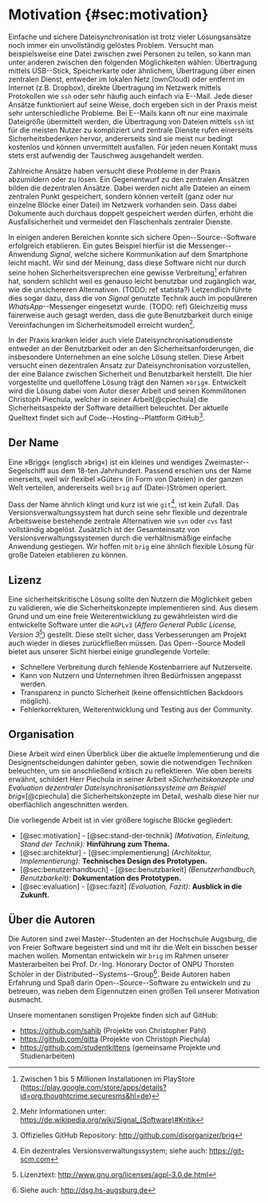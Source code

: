 # Motivation {#sec:motivation}

Einfache und sichere Dateisynchronisation ist trotz vieler Lösungsansätze
noch immer ein unvollständig gelöstes Problem. Versucht man beispielsweise
eine Datei zwischen zwei Personen zu teilen, so kann man unter anderen zwischen
den folgenden Möglichkeiten wählen: Übertragung mittels USB--Stick,
Speicherkarte oder ähnlichem, Übertragung über einen zentralen Dienst, entweder
im lokalen Netz (ownCloud) oder entfernt im Internet (z.B. Dropbox), direkte
Übertragung im Netzwerk mittels Protokollen wie ``ssh`` oder sehr häufig auch
einfach via E--Mail. Jede dieser Ansätze funktioniert auf seine Weise, doch
ergeben sich in der Praxis meist sehr unterschiedliche Probleme. Bei E--Mails
kann oft nur eine maximale Dateigröße übermittelt werden, die Übertragung von
Dateien mittels ``ssh`` ist für die meisten Nutzer zu kompliziert und zentrale
Dienste rufen einerseits Sicherheitsbedenken hervor, andererseits sind sie meist
nur bedingt kostenlos und können unvermittelt ausfallen. Für jeden neuen
Kontakt muss stets erst aufwendig der Tauschweg ausgehandelt werden.

Zahlreiche Ansätze haben versucht diese Probleme in der Praxis abzumildern oder
zu lösen. Ein Gegenentwurf zu den zentralen Ansätzen bilden die dezentralen
Ansätze. Dabei werden nicht alle Dateien an einem zentralen Punkt gespeichert,
sondern können verteilt (ganz oder nur einzelne Blöcke einer Datei) im Netzwerk
vorhanden sein. Dass dabei Dokumente auch durchaus doppelt gespeichert werden
dürfen, erhöht die Ausfallsicherheit und vermeidet den Flaschenhals zentraler
Dienste.

In einigen anderen Bereichen konnte sich sichere Open--Source--Software
erfolgreich etablieren. Ein gutes Beispiel hierfür ist die Messenger--Anwendung
*Signal*, welche sichere Kommunikation auf dem Smartphone leicht macht. Wir
sind der Meinung, dass diese Software nicht nur durch seine hohen
Sicherheitsversprechen eine gewisse Verbreitung[^SIGNAL_VERBREITUNG] erfahren
hat, sondern schlicht weil es genauso leicht benutzbar und zugänglich war, wie
die unsichereren Alternativen. (TODO: ref statista?) Letzendlich führte dies
sogar dazu, dass die von *Signal* genutzte Technik auch im populäreren
*WhatsApp*--Messenger eingesetzt wurde. (TODO: ref) Gleichzeitig muss
fairerweise auch gesagt werden, dass die gute Benutzbarkeit durch einige
Vereinfachungen im Sicherheitsmodell erreicht wurden[^SIGNAL_WIKI].

[^SIGNAL_VERBREITUNG]: Zwischen 1 bis 5 Millionen Installationen im PlayStore (<https://play.google.com/store/apps/details?id=org.thoughtcrime.securesms&hl=de>)
[^SIGNAL_WIKI]: Mehr Informationen unter: <https://de.wikipedia.org/wiki/Signal_(Software)#Kritik>

In der Praxis kranken leider auch viele Dateisynchronisationsdienste entweder
an der Benutzbarkeit oder an den Sicherheitsanforderungen, die insbesondere
Unternehmen an eine solche Lösung stellen. Diese Arbeit versucht einen
dezentralen Ansatz zur Dateisynchronisation vorzustellen, der eine Balance
zwischen Sicherheit und Benutzbarkeit herstellt. Die hier vorgestellte und
quelloffene Lösung trägt den Namen »``brig``«. Entwickelt wird die Lösung dabei
vom Autor dieser Arbeit und seinen Kommilitonen Christoph Piechula, welcher in
seiner Arbeit[@cpiechula] die Sicherheitsaspekte der Software detailliert
beleuchtet. Der aktuelle Quelltext findet sich auf Code--Hosting--Plattform
GitHub[^GITHUB].

[^GITHUB]: Offizielles GitHub Repository: <http://github.com/disorganizer/brig>

## Der Name

Eine »Brigg« (englisch »brig«) ist ein kleines und wendiges
Zweimaster--Segelschiff aus dem 18-ten Jahrhundert. Passend erschien uns der
Name einerseits, weil wir flexibel »Güter« (in Form von Dateien) in der ganzen
Welt verteilen, andererseits weil ``brig`` auf (Datei-)Strömen operiert.

Dass der Name ähnlich klingt und kurz ist wie ``git``[^GIT_REF], ist kein
Zufall. Das Versionsverwaltungssystem hat durch seine sehr flexible und
dezentrale Arbeitsweise bestehende zentrale Alternativen wie ``svn`` oder
``cvs`` fast vollständig abgelöst. Zusätzlich ist der Gesamteinsatz von
Versionsverwaltungssystemen durch die verhältnismäßige einfache Anwendung
gestiegen. Wir hoffen mit ``brig`` eine ähnlich flexible Lösung für große
Dateien etablieren zu können.

[^GIT_REF]: Ein dezentrales Versionsverwaltungssystem; siehe auch: <https://git-scm.com>

## Lizenz

Eine sicherheitskritische Lösung sollte den Nutzern die Möglichkeit geben zu
validieren, wie die Sicherheitskonzepte implementieren sind. Aus diesem Grund
und um eine freie Weiterentwicklung zu gewährleisten wird die entwickelte
Software unter die ``AGPLv3`` (*Affero General Public License, Version
3*[^AGPL]) gestellt. Diese stellt sicher, dass Verbesserungen am Projekt auch
wieder in dieses zurückfließen müssen. Das Open--Source Modell bietet aus
unserer Sicht hierbei einige grundlegende Vorteile:

- Schnellere Verbreitung durch fehlende Kostenbarriere auf Nutzerseite.
- Kann von Nutzern und Unternehmen ihren Bedürfnissen angepasst werden.
- Transparenz in puncto Sicherheit (keine offensichtlichen Backdoors möglich).
- Fehlerkorrekturen, Weiterentwicklung und Testing aus der Community.

[^AGPL]: Lizenztext: <http://www.gnu.org/licenses/agpl-3.0.de.html>

## Organisation

Diese Arbeit wird einen Überblick über die aktuelle Implementierung und die
Designentscheidungen dahinter geben, sowie die notwendigen Techniken
beleuchten, um sie anschließend kritisch zu reflektieren.
Wie oben bereits
erwähnt, schildert Herr Piechula in seiner Arbeit »*Sicherheitskonzepte und
Evaluation dezentraler Dateisynchronisationssysteme am Beispiel
brig*«[@cpiechula] die Sicherheitskonzepte im Detail, weshalb diese hier nur
oberflächlich angeschnitten werden.

Die vorliegende Arbeit ist in vier größere logische Blöcke gegliedert:

- [@sec:motivation] - [@sec:stand-der-technik] *(Motivation, Einleitung, Stand der Technik):* **Hinführung zum Thema.**
- [@sec:architektur] - [@sec:implementierung] *(Architektur, Implementierung):* **Technisches Design des Prototypen.**
- [@sec:benutzerhandbuch] - [@sec:benutzbarkeit] *(Benutzerhandbuch, Benutzbarkeit):* **Dokumentation des Prototypen.**
- [@sec:evaluation] - [@sec:fazit] *(Evaluation, Fazit):* **Ausblick in die Zukunft.**

## Über die Autoren

Die Autoren sind zwei Master--Studenten an der Hochschule Augsburg, die von
Freier Software begeistert sind und mit ihr die Welt ein bisschen besser machen
wollen. Momentan entwickeln wir ``brig`` im Rahmen unserer Masterarbeiten bei
Prof. Dr.-Ing. Honorary Doctor of ONPU Thorsten Schöler in der
Distributed--Systems--Group[^DSG]. Beide Autoren haben Erfahrung und Spaß darin
Open--Source--Software zu entwickeln und zu betreuen, was neben dem Eigennutzen
einen großen Teil unserer Motivation ausmacht.

Unsere momentanen sonstigen Projekte finden sich auf GitHub:

* <https://github.com/sahib> (Projekte von Christopher Pahl)
* <https://github.com/qitta> (Projekte von Christoph Piechula)
* <https://github.com/studentkittens> (gemeinsame Projekte und Studienarbeiten)

[^DSG]: Siehe auch: <http://dsg.hs-augsburg.de>
